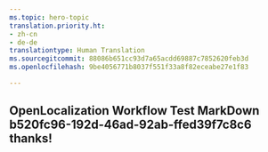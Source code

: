 ```yaml
---
ms.topic: hero-topic
translation.priority.ht:
- zh-cn
- de-de
translationtype: Human Translation
ms.sourcegitcommit: 88086b651cc93d7a65acdd69887c7852620feb3d
ms.openlocfilehash: 9be4056771b8037f551f33a8f82eceabe27e1f83

---
```

## OpenLocalization Workflow Test MarkDown b520fc96-192d-46ad-92ab-ffed39f7c8c6 thanks!



<!--HONumber=Jul16_HO4-->


